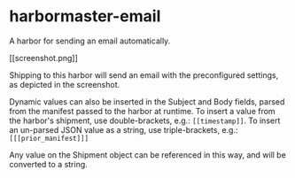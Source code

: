 # harbormaster-email

A harbor for sending an email automatically.

[[screenshot.png]]

Shipping to this harbor will send an email with the preconfigured settings, as depicted in the screenshot.

Dynamic values can also be inserted in the Subject and Body fields, parsed from the manifest passed to the harbor at runtime.  To insert a value from the harbor's shipment, use double-brackets, e.g.: `[[timestamp]]`.  To insert an un-parsed JSON value as a string, use triple-brackets, e.g.: `[[[prior_manifest]]]`

Any value on the Shipment object can be referenced in this way, and will be converted to a string.
